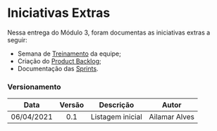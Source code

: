 # Iniciativas Extras

Nessa entrega do Módulo 3, foram documentas as iniciativas extras a seguir:

- Semana de [Treinamento](https://unbarqdsw2020-2.github.io/2020.2_G6_RocketX/#/pages/design_patterns/patterns) da equipe;
- Criação do [Product Backlog](../modeling/productbacklog.md);
- Documentação das [Sprints](https://unbarqdsw2020-2.github.io/2020.2_G6_RocketX/#/pages/sprints/sprint4).

### Versionamento

|Data|Versão|Descrição|Autor|
|:--:|:----:|:-------:|:---:|
|06/04/2021| 0.1 | Listagem inicial | Ailamar Alves
